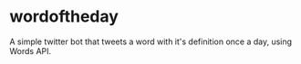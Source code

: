 # wordoftheday
A simple twitter bot that tweets a word with it's definition once a day, using Words API. 
